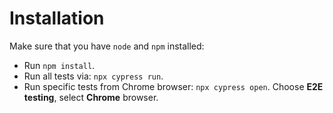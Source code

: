 # Installation

Make sure that you have `node` and `npm` installed:

- Run `npm install`.
- Run all tests via: `npx cypress run`.
- Run specific tests from Chrome browser: `npx cypress open`. Choose **E2E testing**, select **Chrome** browser.

